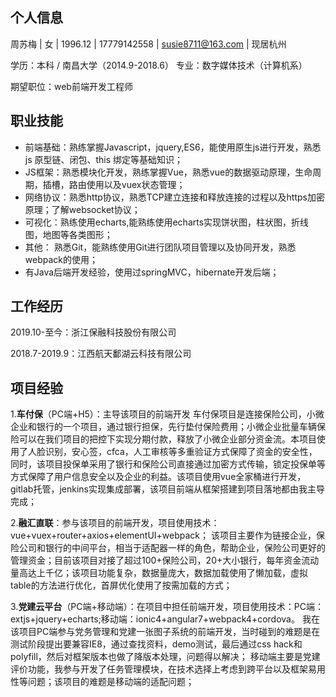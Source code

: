 ## 个人信息

周苏梅 | 女 | 1996.12 | 17779142558 | susie8711@163.com | 现居杭州

学历：本科 / 南昌大学（2014.9-2018.6） 专业：数字媒体技术（计算机系）

期望职位：web前端开发工程师

## 职业技能

+ 前端基础：熟练掌握Javascript，jquery,ES6，能使用原生js进行开发，熟悉 js 原型链、闭包、this 绑定等基础知识；
+ JS框架：熟悉模块化开发，熟练掌握Vue，熟悉vue的数据驱动原理，生命周期，插槽，路由使用以及vuex状态管理；
+ 网络协议：熟悉http协议，熟悉TCP建立连接和释放连接的过程以及https加密原理；了解websocket协议；
+ 可视化：熟练使用echarts,能熟练使用echarts实现饼状图，柱状图，折线图，地图等各类图形；
+ 其他： 熟悉Git，能熟练使用Git进行团队项目管理以及协同开发，熟悉webpack的使用；
+ 有Java后端开发经验，使用过springMVC，hibernate开发后端；

## 工作经历
2019.10-至今：浙江保融科技股份有限公司

2018.7-2019.9：江西航天鄱湖云科技有限公司

## 项目经验

1.**车付保**（PC端+H5）：主导该项目的前端开发
车付保项目是连接保险公司，小微企业和银行的一个项目，通过银行担保，先行垫付保险费用；小微企业批量车辆保险可以在我们项目的把控下实现分期付款，释放了小微企业部分资金流。本项目使用了人脸识别，安心签，cfca，人工审核等多重验证方式保障了资金的安全性，同时，该项目投保单采用了银行和保险公司直接通过加密方式传输，锁定投保单等方式保障了用户信息安全以及企业的利益。该项目使用vue全家桶进行开发，gitlab托管，jenkins实现集成部署，该项目前端从框架搭建到项目落地都由我主导完成；

2.**融汇直联**：参与该项目的前端开发，项目使用技术：vue+vuex+router+axios+elementUI+webpack；
该项目主要作为链接企业，保险公司和银行的中间平台，相当于适配器一样的角色，帮助企业，保险公司更好的管理资金；目前该项目对接了超过100+保险公司，20+大小银行，每年资金流动量高达上千亿；该项目功能复杂，数据量庞大，数据加载使用了懒加载，虚拟table的方法进行优化，首屏优化使用了按需加载的方式；

3.**党建云平台**（PC端+移动端）：在项目中担任前端开发，项目使用技术：PC端：extjs+jquery+echarts;移动端：ionic4+angular7+webpack4+cordova。
我在该项目PC端参与党务管理和党建一张图子系统的前端开发，当时碰到的难题是在测试阶段提出要兼容IE8，通过查找资料，demo测试，最后通过css hack和polyfill，然后对框架版本也做了降版本处理，问题得以解决；
移动端主要是党建评价功能，我参与开发了任务管理模块，在技术选择上考虑到跨平台以及框架易用性等问题；该项目的难题是移动端的适配问题；


